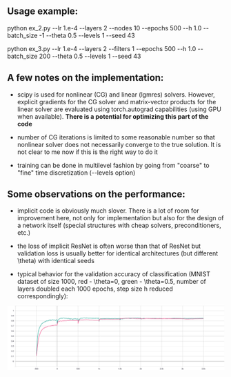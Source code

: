 ## Usage example:

python ex_2.py --lr 1.e-4 --layers 2 --nodes 10 --epochs 500 --h 1.0 --batch_size -1 --theta 0.5 --levels 1 --seed 43

python ex_3.py --lr 1.e-4 --layers 2 --filters 1 --epochs 500 --h 1.0 --batch_size 200 --theta 0.5 --levels 1 --seed 43

## A few notes on the implementation:

- scipy is used for nonlinear (CG) and linear (lgmres) solvers. However, explicit gradients for the CG solver and matrix-vector products for the linear solver are evaluated using torch.autograd capabilities (using GPU when available). __There is a potential for optimizing this part of the code__

- number of CG iterations is limited to some reasonable number so that nonlinear solver does not necessarily converge to the true solution. It is not clear to me now if this is the right way to do it

- training can be done in multilevel fashion by going from "coarse" to "fine" time discretization (--levels option)

## Some observations on the performance:

- implicit code is obviously much slover. There is a lot of room for improvement here, not only for implementation but also for the design of a network itself (special structures with cheap solvers, preconditioners, etc.)

- the loss of implicit ResNet is often worse than that of ResNet but validation loss is usually better for identical architectures (but different \theta) with identical seeds

- typical behavior for the validation accuracy of classification (MNIST dataset of size 1000, red - \theta=0, green - \theta=0.5, number of layers doubled each 1000 epochs, step size h reduced correspondingly):

<img src="./accuracy_validation.svg">
